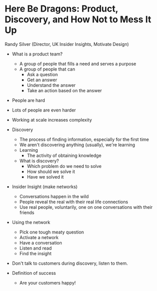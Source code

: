 # Here Be Dragons: Product, Discovery, and How Not to Mess It Up
Randy Silver (Director, UK Insider Insights, Motivate Design)


* What is a product team?
  * A group of people that fills a need and serves a purpose 
  * A group of people that can
    * Ask a question
    * Get an answer
    * Understand the answer
    * Take an action based on the answer


* People are hard
* Lots of people are even harder
* Working at scale increases complexity


* Discovery
  * The process of finding information, especially for the first time
  * We aren't discovering anything (usually), we're learning
  * Learning
    * The activity of obtaining knowledge
  * What is discovery?
    * Which problem do we need to solve
    * How should we solve it
    * Have we solved it


* Insider Insight (make networks)
  * Conversations happen in the wild
  * People reveal the real with their real life connections
  * Use real people, voluntarily, one on one conversations with their friends
* Using the network
  * Pick one tough meaty question
  * Activate a network
  * Have a conversation
  * Listen and read
  * Find the insight


* Don't talk to customers during discovery, listen to them.


* Definition of success
  * Are your customers happy!
